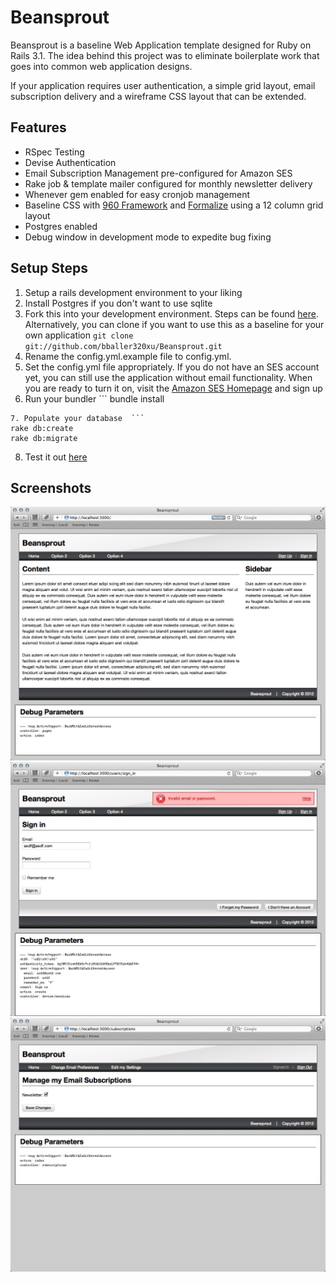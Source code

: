 # Beansprout #

Beansprout is a baseline Web Application template designed for Ruby on Rails 3.1.  The idea behind this project was to eliminate boilerplate work that goes into common web application designs. 

If your application requires user authentication, a simple grid layout, email subscription delivery and a wireframe CSS layout that can be extended.  

## Features ##

* RSpec Testing 
* Devise Authentication
* Email Subscription Management pre-configured for Amazon SES
* Rake job & template mailer configured for monthly newsletter delivery
* Whenever gem enabled for easy cronjob management
* Baseline CSS with [960 Framework](http://960.gs/) and [Formalize](http://formalize.me/) using a 12 column grid layout
* Postgres enabled
* Debug window in development mode to expedite bug fixing


## Setup Steps ##

1. Setup a rails development environment to your liking
2. Install Postgres if you don't want to use sqlite
3. Fork this into your development environment.  Steps can be found [here](http://help.github.com/fork-a-repo/).  Alternatively, you can clone if you want to use this as a baseline for your own application ```git clone git://github.com/bballer320xu/Beansprout.git```
4. Rename the config.yml.example file to config.yml.
5. Set the config.yml file appropriately.  If you do not have an SES account yet, you can still use the application without email functionality.  When you are ready to turn it on, visit the [Amazon SES Homepage](http://aws.amazon.com/ses/) and sign up
6. Run your bundler  ```
bundle install
```
7. Populate your database  ```
rake db:create  
rake db:migrate
```
8. Test it out [here](http://localhost:3000)


## Screenshots ##
![Alt text](/doc/images/1.jpg)
![Alt text](/doc/images/2.jpg)
![Alt text](/doc/images/3.jpg)
